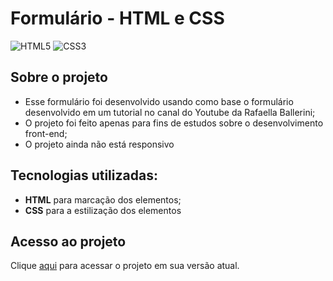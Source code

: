# Formulário - HTML e CSS

<div style="display: inline-block">
<img alt="HTML5" src="https://img.shields.io/badge/HTML5-E34F26?style=for-the-badge&logo=html5&logoColor=white">
<img alt="CSS3"src="https://img.shields.io/badge/CSS3-1572B6?style=for-the-badge&logo=css3&logoColor=white">
</div>
<br>

## Sobre o projeto
- Esse formulário foi desenvolvido usando como base o formulário desenvolvido em um tutorial no canal do Youtube da Rafaella Ballerini;
- O projeto foi feito apenas para fins de estudos sobre o desenvolvimento front-end;
- O projeto ainda não está responsivo

## Tecnologias utilizadas:
  * **HTML** para marcação dos elementos;
  * **CSS** para a estilização dos elementos

## Acesso ao projeto
Clique [aqui](https://formulario-devs-opal.vercel.app) para acessar o projeto em sua versão atual.
